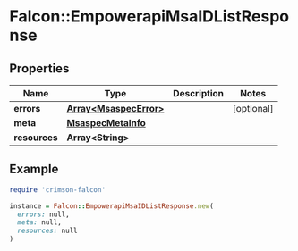 # Falcon::EmpowerapiMsaIDListResponse

## Properties

| Name | Type | Description | Notes |
| ---- | ---- | ----------- | ----- |
| **errors** | [**Array&lt;MsaspecError&gt;**](MsaspecError.md) |  | [optional] |
| **meta** | [**MsaspecMetaInfo**](MsaspecMetaInfo.md) |  |  |
| **resources** | **Array&lt;String&gt;** |  |  |

## Example

```ruby
require 'crimson-falcon'

instance = Falcon::EmpowerapiMsaIDListResponse.new(
  errors: null,
  meta: null,
  resources: null
)
```

